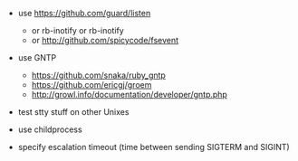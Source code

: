 * use https://github.com/guard/listen
  * or rb-inotify or rb-inotify
  * or http://github.com/spicycode/fsevent

* use GNTP
  * https://github.com/snaka/ruby_gntp
  * https://github.com/ericgj/groem
  * http://growl.info/documentation/developer/gntp.php

* test stty stuff on other Unixes
* use childprocess

* specify escalation timeout (time between sending SIGTERM and SIGINT)

